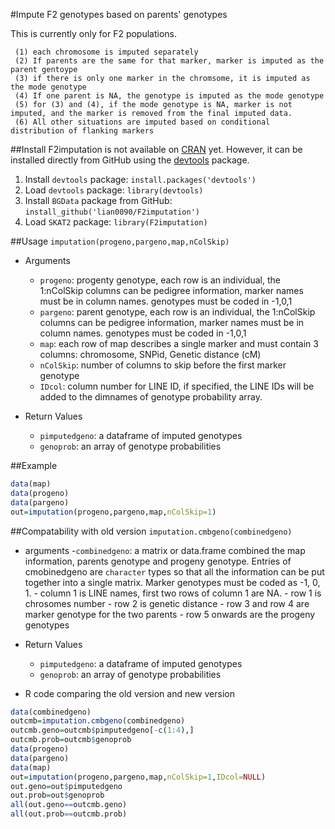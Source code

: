 #Impute F2 genotypes based on parents' genotypes

This is currently only for F2 populations.

     (1) each chromosome is imputed separately
     (2) If parents are the same for that marker, marker is imputed as the parent gentoype
     (3) if there is only one marker in the chromsome, it is imputed as the mode genotype
     (4) If one parent is NA, the genotype is imputed as the mode genotype
     (5) for (3) and (4), if the mode genotype is NA, marker is not imputed, and the marker is removed from the final imputed data.
     (6) All other situations are imputed based on conditional distribution of flanking markers

##Install
F2imputation is not available on [CRAN](http://cran.r-project.org/) yet. However, it can be installed directly from GitHub using the [devtools](https://github.com/hadley/devtools) package.

1. Install `devtools` package: `install.packages('devtools')`
2. Load `devtools` package: `library(devtools)`
3. Install `BGData` package from GitHub: `install_github('lian0090/F2imputation')`
4. Load `SKAT2` package: `library(F2imputation)`

##Usage
`imputation(progeno,pargeno,map,nColSkip)`

- Arguments
    - `progeno`: progenty genotype, each row is an individual, the 1:nColSkip columns can be pedigree information, marker names must be in column names. genotypes must be coded in -1,0,1
    - `pargeno`: parent genotype, each row is an individual, the 1:nColSkip columns can be  pedigree information, marker names must be in column names. genotypes must be coded in -1,0,1
    - `map`: each row of map describes a single marker and must contain 3 columns: chromosome, SNPid, Genetic distance (cM)
    - `nColSkip`: number of columns to skip before the first marker genotype  
    - `IDcol`: column number for LINE ID, if specified, the LINE IDs will be added to the dimnames of genotype probability array. 

- Return Values
    - `pimputedgeno`: a dataframe of imputed genotypes  
    - `genoprob`: an array of genotype probabilities

##Example
```R
data(map)
data(progeno)
data(pargeno)
out=imputation(progeno,pargeno,map,nColSkip=1)
```

##Compatability with old version
`imputation.cmbgeno(combinedgeno)`
- arguments
    -`combinedgeno`: a matrix or data.frame combined the map information, parents genotype and progeny genotype. Entries of cmobinedgeno are `character` types so that all the information can be put together into a single matrix. Marker genotypes must be coded as -1, 0, 1. 
          - column 1 is LINE names, first two rows of column 1 are NA. 
          - row 1 is chrosomes number
          - row 2 is genetic distance 
          - row 3 and row 4 are marker genotype for the two parents
          - row 5 onwards are the progeny genotypes


- Return Values
    - `pimputedgeno`: a dataframe of imputed genotypes  
    - `genoprob`: an array of genotype probabilities
- R code comparing the old version and new version

```R
data(combinedgeno)
outcmb=imputation.cmbgeno(combinedgeno)
outcmb.geno=outcmb$pimputedgeno[-c(1:4),]
outcmb.prob=outcmb$genoprob
data(progeno)
data(pargeno)
data(map)
out=imputation(progeno,pargeno,map,nColSkip=1,IDcol=NULL)
out.geno=out$pimputedgeno
out.prob=out$genoprob
all(out.geno==outcmb.geno)
all(out.prob==outcmb.prob)
```


